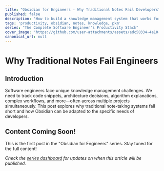 ```yaml
---
title: "Obsidian for Engineers - Why Traditional Notes Fail Developers"
published: false
description: "How to build a knowledge management system that works for the unique needs of software engineers"
tags: 'productivity, obsidian, notes, knowledge, pkm'
series: "The Complete Software Engineer's Productivity Stack"
cover_image: 'https://github.com/user-attachments/assets/adc50334-4a10-4e6f-95ef-9b663389aac9'
canonical_url: null
---
```


# Why Traditional Notes Fail Engineers

## Introduction

Software engineers face unique knowledge management challenges. We need to track code snippets, architecture decisions, algorithm explanations, complex workflows, and more—often across multiple projects simultaneously. This post explores why traditional note-taking systems fall short and how Obsidian can be adapted to the specific needs of developers.

## Content Coming Soon!

This is the first post in the "Obsidian for Engineers" series. Stay tuned for the full content!

*Check the [series dashboard](https://dev.to/stevengonsalvez/the-complete-software-engineers-productivity-stack-abc) for updates on when this article will be published.*